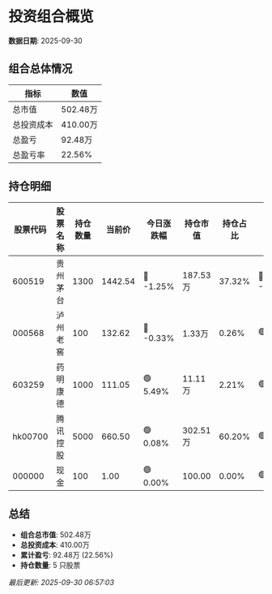 # 投资组合概览

**数据日期**: 2025-09-30

## 组合总体情况

| 指标 | 数值 |
|------|------|
| 总市值 | 502.48万 |
| 总投资成本 | 410.00万 |
| 总盈亏 | 92.48万 |
| 总盈亏率 | 22.56% |

## 持仓明细

| 股票代码 | 股票名称 | 持仓数量 | 当前价 | 今日涨跌幅 | 持仓市值 | 持仓占比 | 持仓盈亏 | 盈亏率 |
|----------|----------|----------|--------|------------|----------|----------|----------|--------|
| 600519 | 贵州茅台 | 1300 | 1442.54 | 🔴 -1.25% | 187.53万 | 37.32% | 🔴 -594698.00 | -24.08% |
| 000568 | 泸州老窖 | 100 | 132.62 | 🔴 -0.33% | 1.33万 | 0.26% | 🟢 1862.00 | 16.33% |
| 603259 | 药明康德 | 1000 | 111.05 | 🟢 5.49% | 11.11万 | 2.21% | 🟢 5.17万 | 87.14% |
| hk00700 | 腾讯控股 | 5000 | 660.50 | 🟢 0.08% | 302.51万 | 60.20% | 🟢 133.05万 | 78.51% |
| 000000 | 现金 | 100 | 1.00 | 🟢 0.00% | 100.00 | 0.00% | 🟢 0.00 | 0.00% |

## 总结

- **组合总市值**: 502.48万
- **总投资成本**: 410.00万
- **累计盈亏**: 92.48万 (22.56%)
- **持仓数量**: 5 只股票

*最后更新: 2025-09-30 06:57:03*
